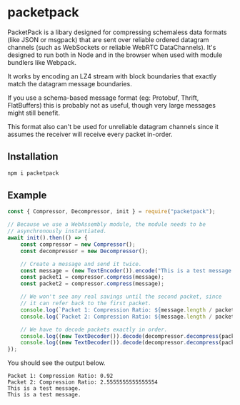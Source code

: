 # packetpack

PacketPack is a libary designed for compressing schemaless data formats (like JSON or msgpack) that are sent over reliable ordered datagram channels (such as WebSockets or reliable WebRTC DataChannels). It's designed to run both in Node and in the browser when used with module bundlers like Webpack.

It works by encoding an LZ4 stream with block boundaries that exactly match the datagram message boundaries.

If you use a schema-based message format (eg: Protobuf, Thrift, FlatBuffers) this is probably not as useful, though very large messages might still benefit.

This format also can't be used for unreliable datagram channels since it assumes the receiver will receive every packet in-order.

## Installation

```bash
npm i packetpack
```

## Example

```typescript
const { Compressor, Decompressor, init } = require("packetpack");

// Because we use a WebAssembly module, the module needs to be
// asynchronously instantiated.
await init().then(() => {
    const compressor = new Compressor();
    const decompressor = new Decompressor();

    // Create a message and send it twice.
    const message = (new TextEncoder()).encode("This is a test message.");
    const packet1 = compressor.compress(message);
    const packet2 = compressor.compress(message);

    // We won't see any real savings until the second packet, since
    // it can refer back to the first packet.
    console.log(`Packet 1: Compression Ratio: ${message.length / packet1.length}`)
    console.log(`Packet 2: Compression Ratio: ${message.length / packet2.length}`)

    // We have to decode packets exactly in order.
    console.log((new TextDecoder()).decode(decompressor.decompress(packet1)));
    console.log((new TextDecoder()).decode(decompressor.decompress(packet2)));
});
```

You should see the output below.

```
Packet 1: Compression Ratio: 0.92
Packet 2: Compression Ratio: 2.5555555555555554
This is a test message.
This is a test message.
```